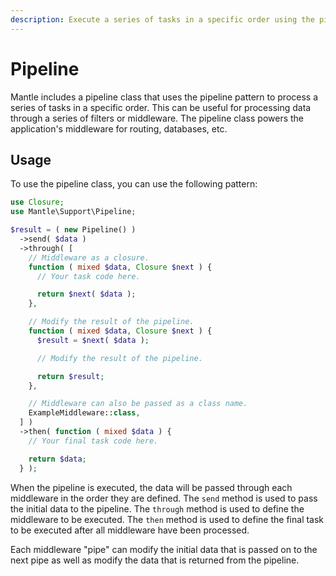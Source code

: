 ```yaml
---
description: Execute a series of tasks in a specific order using the pipeline pattern.
---
```


# Pipeline

Mantle includes a pipeline class that uses the pipeline pattern to process a
series of tasks in a specific order. This can be useful for processing data
through a series of filters or middleware. The pipeline class powers the
application's middleware for routing, databases, etc.

## Usage

To use the pipeline class, you can use the following pattern:

```php
use Closure;
use Mantle\Support\Pipeline;

$result = ( new Pipeline() )
  ->send( $data )
  ->through( [
    // Middleware as a closure.
    function ( mixed $data, Closure $next ) {
      // Your task code here.

      return $next( $data );
    },

    // Modify the result of the pipeline.
    function ( mixed $data, Closure $next ) {
      $result = $next( $data );

      // Modify the result of the pipeline.

      return $result;
    },

    // Middleware can also be passed as a class name.
    ExampleMiddleware::class,
  ] )
  ->then( function ( mixed $data ) {
    // Your final task code here.

    return $data;
  } );
```

When the pipeline is executed, the data will be passed through each middleware
in the order they are defined. The `send` method is used to pass the initial
data to the pipeline. The `through` method is used to define the middleware to
be executed. The `then` method is used to define the final task to be executed
after all middleware have been processed.

Each middleware "pipe" can modify the initial data that is passed on to the next
pipe as well as modify the data that is returned from the pipeline.